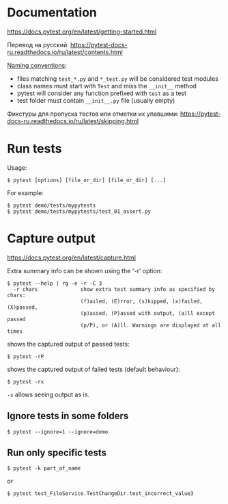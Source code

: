 
# Documentation

https://docs.pytest.org/en/latest/getting-started.html

Перевод на русский:
https://pytest-docs-ru.readthedocs.io/ru/latest/contents.html

[Naming conventions](https://docs.pytest.org/en/latest/reference.html#confval-python_classes):

- files matching `test_*.py` and `*_test.py` will be considered test modules
- class names must start with `Test` and miss the `__init__` method
- pytest will consider any function prefixed with `test` as a test
- test folder must contain `__init__.py` file (usually empty)

Фикстуры для пропуска тестов или отметки их упавшими:
https://pytest-docs-ru.readthedocs.io/ru/latest/skipping.html

# Run tests

Usage:

```console
$ pytest [options] [file_or_dir] [file_or_dir] [...]
```

For example:

```console
$ pytest demo/tests/mypytests
$ pytest demo/tests/mypytests/test_01_assert.py
```

# Capture output

https://docs.pytest.org/en/latest/capture.html

Extra summary info can be shown using the '-r' option:

```console
$ pytest --help | rg -e -r -C 3
  -r chars              show extra test summary info as specified by chars:
                        (f)ailed, (E)rror, (s)kipped, (x)failed, (X)passed,
                        (p)assed, (P)assed with output, (a)ll except passed
                        (p/P), or (A)ll. Warnings are displayed at all times
```

shows the captured output of passed tests:

```console
$ pytest -rP
```

shows the captured output of failed tests (default behaviour):

```console
$ pytest -rx
```

`-s` allows seeing output as is.

## Ignore tests in some folders

```console
$ pytest --ignore=1 --ignore=demo
```

## Run only specific tests

```console
$ pytest -k part_of_name
```

or

```console
$ pytest test_FileService.TestChangeDir.test_incorrect_value3
```

